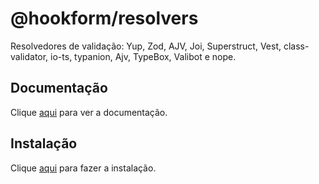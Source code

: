 # @hookform/resolvers

Resolvedores de validação: Yup, Zod, AJV, Joi, Superstruct, Vest, class-validator, io-ts, typanion, Ajv, TypeBox, Valibot e nope.

## Documentação

Clique [aqui](https://github.com/react-hook-form/resolvers) para ver a documentação.

## Instalação

Clique [aqui](https://www.npmjs.com/package/@hookform/resolvers) para fazer a instalação.
